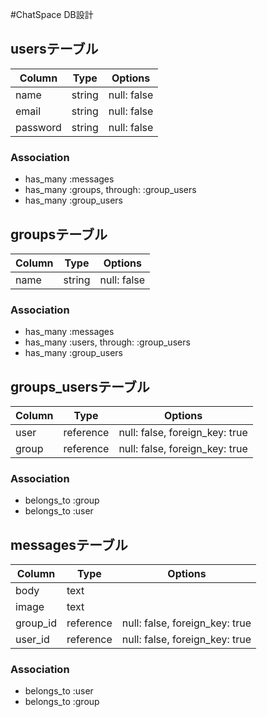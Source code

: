 #ChatSpace  DB設計
## usersテーブル
|Column|Type|Options|
|------|----|-------|
|name|string|null: false|
|email|string|null: false|
|password|string|null: false|
### Association
- has_many :messages
- has_many :groups, through: :group_users
- has_many :group_users

## groupsテーブル
|Column|Type|Options|
|------|----|-------|
|name|string|null: false|
### Association
- has_many :messages
- has_many :users, through: :group_users
- has_many :group_users

## groups_usersテーブル
|Column|Type|Options|
|------|----|-------|
|user|reference|null: false, foreign_key: true|
|group|reference|null: false, foreign_key: true|
### Association
- belongs_to :group
- belongs_to :user

## messagesテーブル
|Column|Type|Options|
|------|----|-------|
|body|text||
|image|text||
|group_id|reference|null: false, foreign_key: true|
|user_id|reference|null: false, foreign_key: true|
### Association
- belongs_to :user
- belongs_to :group
